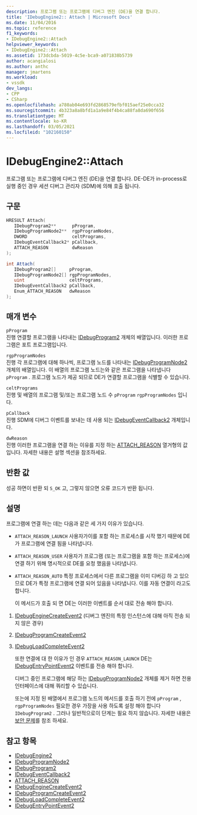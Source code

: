 ```yaml
---
description: 프로그램 또는 프로그램에 디버그 엔진 (DE)을 연결 합니다.
title: 'IDebugEngine2:: Attach | Microsoft Docs'
ms.date: 11/04/2016
ms.topic: reference
f1_keywords:
- IDebugEngine2::Attach
helpviewer_keywords:
- IDebugEngine2::Attach
ms.assetid: 173dcbda-5019-4c5e-bca9-a071838b5739
author: acangialosi
ms.author: anthc
manager: jmartens
ms.workload:
- vssdk
dev_langs:
- CPP
- CSharp
ms.openlocfilehash: a780ab04e693fd2868579efbf015aef25e0cca32
ms.sourcegitcommit: 4b323a8a8bfd1a1a9e84f4b4ca88fa8da690f656
ms.translationtype: MT
ms.contentlocale: ko-KR
ms.lasthandoff: 03/05/2021
ms.locfileid: "102160150"
---
```

# <a name="idebugengine2attach"></a>IDebugEngine2::Attach
프로그램 또는 프로그램에 디버그 엔진 (DE)을 연결 합니다. DE-DE가 in-process로 실행 중인 경우 세션 디버그 관리자 (SDM)에 의해 호출 됩니다.

## <a name="syntax"></a>구문

```cpp
HRESULT Attach( 
   IDebugProgram2**      pProgram,
   IDebugProgramNode2**  rgpProgramNodes,
   DWORD                 celtPrograms,
   IDebugEventCallback2* pCallback,
   ATTACH_REASON         dwReason
);
```

```csharp
int Attach( 
   IDebugProgram2[]     pProgram,
   IDebugProgramNode2[] rgpProgramNodes,
   uint                 celtPrograms,
   IDebugEventCallback2 pCallback,
   Enum_ATTACH_REASON   dwReason
);
```

## <a name="parameters"></a>매개 변수
`pProgram`\
진행 연결할 프로그램을 나타내는 [IDebugProgram2](../../../extensibility/debugger/reference/idebugprogram2.md) 개체의 배열입니다. 이러한 프로그램은 포트 프로그램입니다.

`rgpProgramNodes`\
진행 각 프로그램에 대해 하나씩, 프로그램 노드를 나타내는 [IDebugProgramNode2](../../../extensibility/debugger/reference/idebugprogramnode2.md) 개체의 배열입니다. 이 배열의 프로그램 노드는와 같은 프로그램을 나타냅니다 `pProgram` . 프로그램 노드가 제공 되므로 DE가 연결할 프로그램을 식별할 수 있습니다.

`celtPrograms`\
진행 및 배열의 프로그램 및/또는 프로그램 노드 수 `pProgram` `rgpProgramNodes` 입니다.

`pCallback`\
진행 SDM에 디버그 이벤트를 보내는 데 사용 되는 [IDebugEventCallback2](../../../extensibility/debugger/reference/idebugeventcallback2.md) 개체입니다.

`dwReason`\
진행 이러한 프로그램을 연결 하는 이유를 지정 하는 [ATTACH_REASON](../../../extensibility/debugger/reference/attach-reason.md) 열거형의 값입니다. 자세한 내용은 설명 섹션을 참조하세요.

## <a name="return-value"></a>반환 값
 성공 하면이 반환 되 `S_OK` 고, 그렇지 않으면 오류 코드가 반환 됩니다.

## <a name="remarks"></a>설명
 프로그램에 연결 하는 데는 다음과 같은 세 가지 이유가 있습니다.

- `ATTACH_REASON_LAUNCH` 사용자가이를 포함 하는 프로세스를 시작 했기 때문에 DE가 프로그램에 연결 됨을 나타냅니다.

- `ATTACH_REASON_USER` 사용자가 프로그램 (또는 프로그램을 포함 하는 프로세스)에 연결 하기 위해 명시적으로 DE를 요청 했음을 나타냅니다.

- `ATTACH_REASON_AUTO` 특정 프로세스에서 다른 프로그램을 이미 디버깅 하 고 있으므로 DE가 특정 프로그램에 연결 되어 있음을 나타냅니다. 이를 자동 연결이 라고도 합니다.

  이 메서드가 호출 되 면 DE는 이러한 이벤트를 순서 대로 전송 해야 합니다.

1. [IDebugEngineCreateEvent2](../../../extensibility/debugger/reference/idebugenginecreateevent2.md) (디버그 엔진의 특정 인스턴스에 대해 아직 전송 되지 않은 경우)

2. [IDebugProgramCreateEvent2](../../../extensibility/debugger/reference/idebugprogramcreateevent2.md)

3. [IDebugLoadCompleteEvent2](../../../extensibility/debugger/reference/idebugloadcompleteevent2.md)

   또한 연결에 대 한 이유가 인 경우 `ATTACH_REASON_LAUNCH` DE는 [IDebugEntryPointEvent2](../../../extensibility/debugger/reference/idebugentrypointevent2.md) 이벤트를 전송 해야 합니다.

   디버그 중인 프로그램에 해당 하는 [IDebugProgramNode2](../../../extensibility/debugger/reference/idebugprogramnode2.md) 개체를 제거 하면 전용 인터페이스에 대해 쿼리할 수 있습니다.

   또는에 지정 된 배열에서 프로그램 노드의 메서드를 호출 하기 전에 `pProgram` , `rgpProgramNodes` 필요한 경우 가장을 사용 하도록 설정 해야 합니다 `IDebugProgram2` . 그러나 일반적으로이 단계는 필요 하지 않습니다. 자세한 내용은 [보안 문제](../../../extensibility/debugger/security-issues.md)를 참조 하세요.

## <a name="see-also"></a>참고 항목
- [IDebugEngine2](../../../extensibility/debugger/reference/idebugengine2.md)
- [IDebugProgramNode2](../../../extensibility/debugger/reference/idebugprogramnode2.md)
- [IDebugProgram2](../../../extensibility/debugger/reference/idebugprogram2.md)
- [IDebugEventCallback2](../../../extensibility/debugger/reference/idebugeventcallback2.md)
- [ATTACH_REASON](../../../extensibility/debugger/reference/attach-reason.md)
- [IDebugEngineCreateEvent2](../../../extensibility/debugger/reference/idebugenginecreateevent2.md)
- [IDebugProgramCreateEvent2](../../../extensibility/debugger/reference/idebugprogramcreateevent2.md)
- [IDebugLoadCompleteEvent2](../../../extensibility/debugger/reference/idebugloadcompleteevent2.md)
- [IDebugEntryPointEvent2](../../../extensibility/debugger/reference/idebugentrypointevent2.md)
